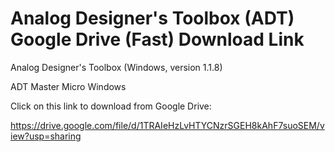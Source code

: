 # Analog Designer's Toolbox (ADT) Google Drive (Fast) Download Link

Analog Designer's Toolbox (Windows, version 1.1.8)  

ADT Master Micro Windows  

Click on this link to download from Google Drive:

https://drive.google.com/file/d/1TRAIeHzLvHTYCNzrSGEH8kAhF7suoSEM/view?usp=sharing